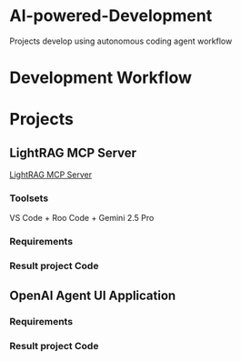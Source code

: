 # AI-powered-Development
Projects develop using autonomous coding agent workflow

# Development Workflow



# Projects

## LightRAG MCP Server 
[LightRAG MCP Server](lightRAG_MCP_Server)
### Toolsets
VS Code + Roo Code + Gemini 2.5 Pro
### Requirements 
### Result project Code

## OpenAI Agent UI Application
### Requirements 
### Result project Code




